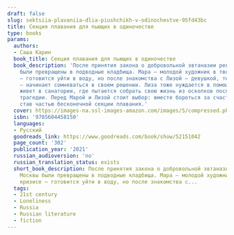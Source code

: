 ```yaml
---
draft: false
slug: sektsiia-plavaniia-dlia-piushchikh-v-odinochestve-95fd43bc
title: Секция плавания для пьющих в одиночестве
type: books
params:
  authors:
  - Саша Карин
  book_title: Секция плавания для пьющих в одиночестве
  book_description: 'После принятия закона о добровольной эвтаназии реки и озера Москвы
    были превращены в подводные кладбища. Мара — молодой художник в творческом кризисе
    — готовится уйти в воду, но после знакомства с Лизой — девушкой, теряющей зрение,
    — начинает сомневаться в своем решении. Лиза тоже нуждается в помощи Мары: она
    живет в санатории, где пытается собрать свою жизнь из осколков после семейной
    трагедии. Перед Марой и Лизой стоит выбор: вместе бороться за счастье или сдаться,
    став частью бесконечной секции плавания.'
  cover: https://images-na.ssl-images-amazon.com/images/S/compressed.photo.goodreads.com/books/1599046663i/52151042.jpg
  isbn: '9785604458150'
  languages:
  - Русский
  goodreads_link: https://www.goodreads.com/book/show/52151042
  page_count: '302'
  publication_year: '2021'
  russian_audioversion: 'no'
  russian_translation_status: exists
  short_book_description: После принятия закона о добровольной эвтаназии реки и озера
    Москвы были превращены в подводные кладбища. Мара — молодой художник в творческом
    кризисе — готовится уйти в воду, но после знакомства с...
  tags:
  - 21st century
  - Loneliness
  - Russia
  - Russian literature
  - fiction
---
```

